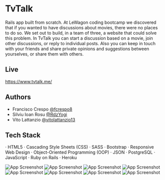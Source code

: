 # TvTalk

Rails app built from scratch. At LeWagon coding bootcamp we discovered that if you wanted to have discussions about movies, there were no places to do so. We set out to build, in a team of three, a website that could solve this problem.
In TvTalk you can start a discussion based on a movie, join other discussions, or reply to individual posts. Also you can keep in touch with your friends and share private opinions and suggestions between yourselves, or share them with others.


## Live

https://www.tvtalk.me/

## Authors

- Francisco Crespo [@fcrespo8](https://www.github.com/fcrespo8)
- Silviu Ioan Rosu [@RdzYogi](https://www.github.com/RdzYogi)
- Vito Lattanzio [@vitolattanzio13](https://www.github.com/vitolattanzio13)

## Tech Stack

· HTML5
· Cascading Style Sheets (CSS)
· SASS
· Bootstrap
· Responsive Web Design
· Object-Oriented Programming (OOP)
· JSON
· PostgreSQL
· JavaScript
· Ruby on Rails
· Heroku

![App Screenshot](https://res.cloudinary.com/dcgbqu8yk/image/upload/v1676971853/development/Screen_Shot_2023-02-21_at_10.26.40_bslncj.png)
![App Screenshot](https://res.cloudinary.com/dcgbqu8yk/image/upload/v1676971853/development/Screen_Shot_2023-02-21_at_10.27.37_oifpja.png)
![App Screenshot](https://res.cloudinary.com/dcgbqu8yk/image/upload/v1676971856/development/Screen_Shot_2023-02-21_at_10.27.51_cuozlf.png)
![App Screenshot](https://res.cloudinary.com/dcgbqu8yk/image/upload/v1676971854/development/Screen_Shot_2023-02-21_at_10.28.19_vjawlg.png)
![App Screenshot](https://res.cloudinary.com/dcgbqu8yk/image/upload/v1676971856/development/Screen_Shot_2023-02-21_at_10.28.06_mozdut.png)
![App Screenshot](https://res.cloudinary.com/dcgbqu8yk/image/upload/v1676971859/development/Screen_Shot_2023-02-21_at_10.29.09_z75ixb.png)
![App Screenshot](https://res.cloudinary.com/dcgbqu8yk/image/upload/v1676971856/development/Screen_Shot_2023-02-21_at_10.28.50_qnkpot.png)
![App Screenshot](https://res.cloudinary.com/dcgbqu8yk/image/upload/v1676971861/development/Screen_Shot_2023-02-21_at_10.29.27_o1prrf.png)
